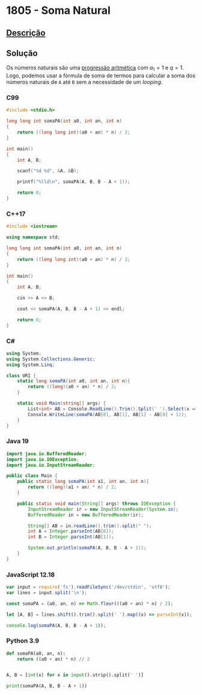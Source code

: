 # 1805 - Soma Natural

## [Descrição](https://www.beecrowd.com.br/judge/pt/problems/view/1805)

## Solução

Os números naturais são uma [progressão aritmética](../../../base-teorica/matematica/progressoes/README.md#progressão-aritmética) com $a_{1} = 1$ e $q = 1$. Logo, podemos usar a fórmula de soma de termos para calcular a soma dos números naturais de `A` até `B` sem a necessidade de um _looping_.

### C99
```c
#include <stdio.h>

long long int somaPA(int a0, int an, int n)
{
    return ((long long int)(a0 + an) * n) / 2;
}

int main()
{
    int A, B;

    scanf("%d %d", &A, &B);

    printf("%lld\n", somaPA(A, B, B - A + 1));

    return 0;
}
```

### C++17
```cpp
#include <iostream>

using namespace std;

long long int somaPA(int a0, int an, int n)
{
    return ((long long int)(a0 + an) * n) / 2;
}

int main()
{
    int A, B;

    cin >> A >> B;

    cout << somaPA(A, B, B - A + 1) << endl;

    return 0;
}
```

### C#
```cs
using System;
using System.Collections.Generic;
using System.Linq;

class URI {
    static long somaPA(int a0, int an, int n){
        return ((long)(a0 + an) * n) / 2;
    }

    static void Main(string[] args) {
        List<int> AB = Console.ReadLine().Trim().Split(' ').Select(x => int.Parse(x)).ToList();
        Console.WriteLine(somaPA(AB[0], AB[1], AB[1] - AB[0] + 1));
    }
}
```

### Java 19
```java
import java.io.BufferedReader;
import java.io.IOException;
import java.io.InputStreamReader;

public class Main {
    public static long somaPA(int a1, int an, int n){
        return ((long)(a1 + an) * n) / 2;
    }

    public static void main(String[] args) throws IOException {
        InputStreamReader ir = new InputStreamReader(System.in);
        BufferedReader in = new BufferedReader(ir);

        String[] AB = in.readLine().trim().split(" ");
        int A = Integer.parseInt(AB[0]);
        int B = Integer.parseInt(AB[1]);

        System.out.println(somaPA(A, B, B - A + 1));
    }
}
```

### JavaScript 12.18
```js
var input = require('fs').readFileSync('/dev/stdin', 'utf8');
var lines = input.split('\n');

const somaPA = (a0, an, n) => Math.floor(((a0 + an) * n) / 2);

let [A, B] = lines.shift().trim().split(' ').map((x) => parseInt(x));

console.log(somaPA(A, B, B - A + 1));
```

### Python 3.9
```py
def somaPA(a0, an, n):
    return ((a0 + an) * n) // 2


A, B = [int(x) for x in input().strip().split(' ')]

print(somaPA(A, B, B - A + 1))
```